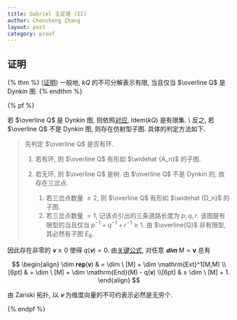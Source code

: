 ```yaml
---
title: Gabriel 主定理 (II)
author: Chencheng Zhang
layout: post
category: proof
---
```


## 证明

{% thm %}
([证明](Gabriel_2))
一般地, $kQ$ 的不可分解表示有限, 当且仅当 $\overline Q$ 是 Dynkin 图.
{% endthm %}

{% pf %}

若 $\overline Q$ 是 Dynkin 图, 则依照[对应](Gabriel_1), $\mathrm{Idem}(kQ)$ 是有限集.
\\
反之, 若 $\overline Q$ 不是 Dynkin 图, 则存在仿射型子图. 具体的判定方法如下.

> 先判定 $\overline Q$ 是否有环.
>
> 1. 若有环, 则 $\overline Q$ 有形如 $\widehat {A_n}$ 的子图.
> 2. 若无环, 则 $\overline Q$ 是树. 由 $\overline Q$ 不是 Dynkin 的, 故存在三岔点.
>
>    1. 若三岔点数量 $≥ 2$, 则 $\overline Q$ 有形如 $\widehat {D_n}$ 的子图.
>    2. 若三岔点数量 $= 1$, 记该点引出的三条道路长度为 $p,q,r$. 该图是有限型的当且仅当 $p^{-1}+q^{-1}+r^{-1} ≥ 1$. 由 $\overline{Q}$ 非有限型, 其必然有子图 $E_6$.

因此存在非零的 $𝐯 ≥ 0$ 使得 $q(𝐯) = 0$. 由[关键公式](Key_Lemma_Gabriel), 对任意 $𝐝𝐢𝐦 \ M = \mathbf  v$ 总有

$$
\begin{align}
    \dim 𝐫𝐞𝐩(𝐯) & = \dim \ [M] + \dim \mathrm{Ext}^1(M,M) \\[6pt]
    & = \dim \ [M] + \dim \mathrm{End}(M) - q(𝐯) \\[6pt]
    & ≥  \dim \ [M] + 1.
\end{align}
$$

由 Zariski 拓扑, 以 $𝐯$ 为维度向量的不可约表示必然是无穷个.

{% endpf %}
